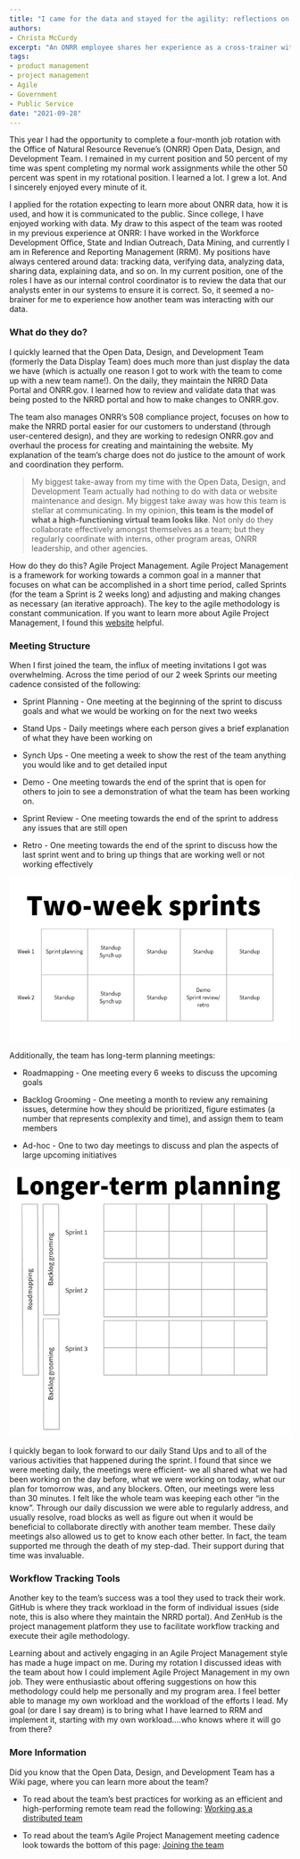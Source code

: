 ```yaml
---
title: "I came for the data and stayed for the agility: reflections on my rotation with the Open Data, Design, and Development Team"
authors:
- Christa McCurdy
excerpt: "An ONRR employee shares her experience as a cross-trainer with the Open Data, Design, and Development Team"
tags:
- product management
- project management
- Agile
- Government
- Public Service
date: "2021-09-28"
---
```


This year I had the opportunity to complete a four-month job rotation with the Office of Natural Resource Revenue’s (ONRR) Open Data, Design, and Development Team.  I remained in my current position and 50 percent of my time was spent completing my normal work assignments while the other 50 percent was spent in my rotational position.  I learned a lot.  I grew a lot.  And I sincerely enjoyed every minute of it.

I applied for the rotation expecting to learn more about ONRR data, how it is used, and how it is communicated to the public.  Since college, I have enjoyed working with data.  My draw to this aspect of the team was rooted in my previous experience at ONRR:  I have worked in the Workforce Development Office, State and Indian Outreach, Data Mining, and currently I am in Reference and Reporting Management (RRM).  My positions have always centered around data: tracking data, verifying data, analyzing data, sharing data, explaining data, and so on.  In my current position, one of the roles I have as our internal control coordinator is to review the data that our analysts enter in our systems to ensure it is correct.  So, it seemed a no-brainer for me to experience how another team was interacting with our data.

### What do they do?

I quickly learned that the Open Data, Design, and Development Team (formerly the Data Display Team) does much more than just display the data we have (which is actually one reason I got to work with the team to come up with a new team name!).  On the daily, they maintain the NRRD Data Portal and ONRR.gov.  I learned how to review and validate data that was being posted to the NRRD portal and how to make changes to ONRR.gov.   

The team also manages ONRR’s 508 compliance project, focuses on how to make the NRRD portal easier for our customers to understand (through user-centered design), and they are working to redesign ONRR.gov and overhaul the process for creating and maintaining the website.  My explanation of the team’s charge does not do justice to the amount of work and coordination they perform.

> My biggest take-away from my time with the Open Data, Design, and Development Team actually had nothing to do with data or website maintenance and design.  My biggest take away was how this team is stellar at communicating.  In my opinion, **this team is the model of what a high-functioning virtual team looks like**.  Not only do they collaborate effectively amongst themselves as a team; but they regularly coordinate with interns, other program areas, ONRR leadership, and other agencies.

How do they do this?  Agile Project Management.  Agile Project Management is a framework for working towards a common goal in a manner that focuses on what can be accomplished in a short time period, called Sprints (for the team a Sprint is 2 weeks long) and adjusting and making changes as necessary (an iterative approach).  The key to the agile methodology is constant communication.  If you want to learn more about Agile Project Management, I found this [website](https://www.atlassian.com/agile/project-management) helpful.

### Meeting Structure

When I first joined the team, the influx of meeting invitations I got was overwhelming.  Across the time period of our 2 week Sprints our meeting cadence consisted of the following:

 - Sprint Planning - One meeting at the beginning of the sprint to discuss goals and what we would be working on for the next two weeks

 - Stand Ups - Daily meetings where each person gives a brief explanation of what they have been working on

 - Synch Ups - One meeting a week to show the rest of the team anything you would like and to get detailed input

 - Demo - One meeting towards the end of the sprint that is open for others to join to see a demonstration of what the team has been working on.

 - Sprint Review - One meeting towards the end of the sprint to address any issues that are still open

 - Retro - One meeting towards the end of the sprint to discuss how the last sprint went and to bring up things that are working well or not working effectively


![A Sprint is two work weeks, during which a set of tasks are completed](./twoweeksprints.png)


Additionally, the team has long-term planning meetings:

 - Roadmapping - One meeting every 6 weeks to discuss the upcoming goals

 - Backlog Grooming - One meeting a month to review any remaining issues, determine how they should be prioritized, figure estimates (a number that represents complexity and time), and assign them to team members

 - Ad-hoc - One to two day meetings to discuss and plan the aspects of large upcoming initiatives


![Longer term planning breaks down large goals into manageable pieces](./longertermplanning.png)


I quickly began to look forward to our daily Stand Ups and to all of the various activities that happened during the sprint.  I found that since we were meeting daily, the meetings were efficient- we all shared what we had been working on the day before, what we were working on today, what our plan for tomorrow was, and any blockers.  Often, our meetings were less than 30 minutes.  I felt like the whole team was keeping each other “in the know”.  Through our daily discussion we were able to regularly address, and usually resolve, road blocks as well as figure out when it would be beneficial to collaborate directly with another team member.  These daily meetings also allowed us to get to know each other better. In fact, the team supported me through the death of my step-dad.  Their support during that time was invaluable.

### Workflow Tracking Tools

Another key to the team’s success was a tool they used to track their work.  GitHub is where they track workload in the form of individual issues (side note, this is also where they maintain the NRRD portal).  And ZenHub is the project management platform they use to facilitate workflow tracking and execute their agile methodology.

Learning about and actively engaging in an Agile Project Management style has made a huge impact on me.  During my rotation I discussed ideas with the team about how I could implement Agile Project Management in my own job.  They were enthusiastic about offering suggestions on how this methodology could help me personally and my program area.  I feel better able to manage my own workload and the workload of the efforts I lead.  My goal (or dare I say dream) is to bring what I have learned to RRM and implement it, starting with my own workload….who knows where it will go from there?


### More Information

Did you know that the Open Data, Design, and Development Team has a Wiki page, where you can learn more about the team?   

 - To read about the team’s best practices for working as an efficient and high-performing remote team read the following:  [Working as a distributed team](https://github.com/ONRR/nrrd/wiki/Basics-for-making-distributed-work-work)

 - To read about the team’s Agile Project Management meeting cadence look towards the bottom of this page:  [Joining the team](https://github.com/ONRR/nrrd/wiki/Joining-the-Natural-Resources-Revenue-Data-project-team)
